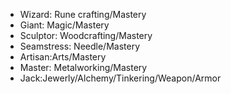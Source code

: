 * Wizard: Rune crafting/Mastery
* Giant: Magic/Mastery
* Sculptor: Woodcrafting/Mastery
* Seamstress: Needle/Mastery
* Artisan:Arts/Mastery
* Master: Metalworking/Mastery
* Jack:Jewerly/Alchemy/Tinkering/Weapon/Armor